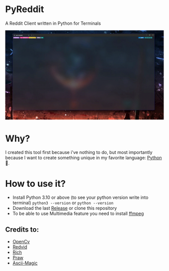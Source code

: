 # PyReddit

A Reddit Client written in Python for Terminals

!["PyReddit Execution"](/media/PyReddit-1.gif "PyReddit Execution")

# Why?

I created this tool first because i've nothing to do, but most importantly
because I want to create something unique in my favorite language: [Python](https://python.org)🐍. 

# How to use it?

- Install Python 3.10 or above (to see your python version write into terminal) 
        ```python3 --version``` or ```python --version```
- Download the last [Release](https://github.com/Fr3nkIsHere/PyReddit/releases) or clone this repository
- To be able to use Multimedia feature you need to install [ffmpeg](https://ffmpeg.org/)  

## Credits to:

- [OpenCv](https://github.com/opencv/opencv-python)
- [Redvid](https://github.com/elmoiv/redvid)
- [Rich](https://github.com/Textualize/rich)
- [Praw](https://github.com/praw-dev/praw)
- [Ascii-Magic](https://github.com/LeandroBarone/python-ascii_magic)
